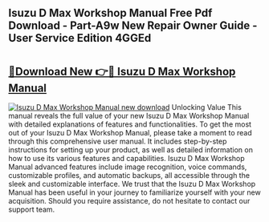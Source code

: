 ## Isuzu D Max Workshop Manual Free Pdf Download - Part-A9w New Repair Owner Guide - User Service Edition 4GGEd

# <h2><a href="http://bc46136.oget.top/?id=Isuzu+D+Max+Workshop+Manual">🔗Download New 👉🔴 Isuzu D Max Workshop Manual</a></h2>

[![Isuzu D Max Workshop Manual new download](https://i.imgur.com/5g1atiW.png)](http://bc46136.oget.top/?id=Isuzu+D+Max+Workshop+Manual)
Unlocking Value This manual reveals the full value of your new Isuzu D Max Workshop Manual with detailed explanations of features and functionalities. To get the most out of your Isuzu D Max Workshop Manual, please take a moment to read through this comprehensive user manual. It includes step-by-step instructions for setting up your product, as well as detailed information on how to use its various features and capabilities. Isuzu D Max Workshop Manual advanced features include image recognition, voice commands, customizable profiles, and automatic backups, all accessible through the sleek and customizable interface. We trust that the Isuzu D Max Workshop Manual has been useful in your journey to familiarize yourself with your new acquisition. Should you require assistance, do not hesitate to contact our support team.
